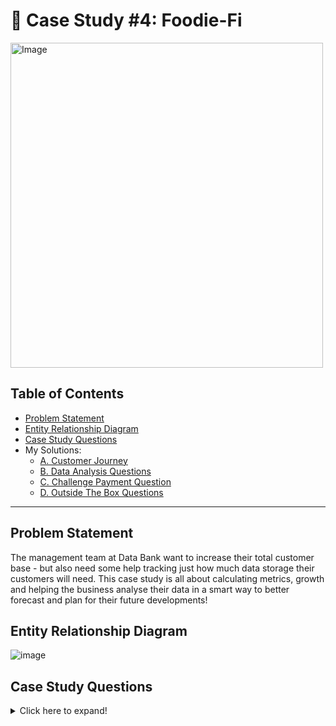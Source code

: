 # 🏦 Case Study #4: Foodie-Fi

<img src="https://8weeksqlchallenge.com/images/case-study-designs/4.png" alt="Image" width="500" height="520">

## Table of Contents
- [Problem Statement](#problem-statement)
- [Entity Relationship Diagram](#entity-relationship-diagram)
- [Case Study Questions](#case-study-questions)
- My Solutions:
    - [A. Customer Journey][solution-a]
    - [B. Data Analysis Questions][solution-b]
    - [C. Challenge Payment Question][solution-c]
    - [D. Outside The Box Questions][solution-d]

---

## Problem Statement
The management team at Data Bank want to increase their total customer base - but also need some help tracking just how much data storage their customers will need. This case study is all about calculating metrics, growth and helping the business analyse their data in a smart way to better forecast and plan for their future developments!

## Entity Relationship Diagram

![image](https://8weeksqlchallenge.com/images/case-study-4-erd.png "ER diagram")

## Case Study Questions

<details>
<summary>
Click here to expand!
</summary>

### A. Customer Nodes Exploration

View my solution [here][solution-a].

1. How many unique nodes are there on the Data Bank system?
2. What is the number of nodes per region?
3. How many customers are allocated to each region?
4. How many days on average are customers reallocated to a different node?
5. What is the median, 80th and 95th percentile for this same reallocation days metric for each region?

### B. Customer Transactions Questions

View my solution [here][solution-b].

1. What is the unique count and total amount for each transaction type?
2. What is the average total historical deposit counts and amounts for all customers?
3. For each month - how many Data Bank customers make more than 1 deposit and either 1 purchase or 1 withdrawal in a single month?
4. What is the closing balance for each customer at the end of the month?
5. What is the percentage of customers who increase their closing balance by more than 5%?

### C. Data Allocation Challenge Question

View my solution [here][solution-c].

1. To test out a few different hypotheses - the Data Bank team wants to run an experiment where different groups of customers would be allocated data using 3 different options:

    - Option 1: data is allocated based off the amount of money at the end of the previous month
    - Option 2: data is allocated on the average amount of money kept in the account in the previous 30 days
    - Option 3: data is updated real-time

    For this multi-part challenge question - you have been requested to generate the following data elements to help the Data Bank team estimate how much data will need to be provisioned for each option:

    - running customer balance column that includes the impact each transaction;
    - customer balance at the end of each month;
    - minimum, average and maximum values of the running balance for each customer;

    Using all of the data available - how much data would have been required for each option on a monthly basis?

### D. Extra Challenge Question

View my solution [here][solution-d].

1. Data Bank wants to try another option which is a bit more difficult to implement - they want to calculate data growth using an interest calculation, just like in a traditional savings account you might have with a bank.

    If the annual interest rate is set at 6% and the Data Bank team wants to reward its customers by increasing their data allocation based off the interest calculated on a daily basis at the end of each day, how much data would be required for this option on a monthly basis?

    Special notes:

    - Data Bank wants an initial calculation which does not allow for compounding interest, however they may also be interested in a daily compounding interest calculation so you can try to perform this calculation if you have the stamina!

### E. Extension Request Question

1. The Data Bank team wants you to use the outputs generated from the above sections to create a quick Powerpoint presentation which will be used as marketing materials for both external investors who might want to buy Data Bank shares and new prospective customers who might want to bank with Data Bank.

    Using the outputs generated from the customer node questions, generate a few headline insights which Data Bank might use to market it’s world-leading security features to potential investors and customers.

    With the transaction analysis - prepare a 1 page presentation slide which contains all the relevant information about the various options for the data provisioning so the Data Bank management team can make an informed decision.

</details>

[solution-a]: https://github.com/abnogueira/sql-ark/blob/main/8-week-sql-challenge/case-study-4/A-customer-nodes.md
[solution-b]: https://github.com/abnogueira/sql-ark/blob/main/8-week-sql-challenge/case-study-4/B-customer-transactions.md
[solution-c]: https://github.com/abnogueira/sql-ark/blob/main/8-week-sql-challenge/case-study-4/C-data-allocation.md
[solution-d]: https://github.com/abnogueira/sql-ark/blob/main/8-week-sql-challenge/case-study-4/D-extra-challenge.md
[solution-e]: https://github.com/abnogueira/sql-ark/blob/main/8-week-sql-challenge/case-study-4/E-extension-request.md
